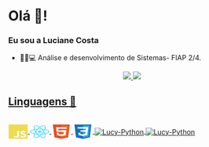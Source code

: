 # Olá 👋!  
### Eu sou a Luciane Costa

- 👩‍💻💻 Análise e desenvolvimento de Sistemas- FIAP 2/4.


<div align="center">
  <a href="">
  <img height="170em" src="https://github-readme-stats.vercel.app/api?username=LucianeC&show_icons=true&theme=dark&include_all_commits=true&count_private=true"/>
  <img height="170em" src="https://github-readme-stats.vercel.app/api/top-langs/?username=LucianeC&layout=compact&langs_count=7&theme=dark"/>
</div>
 
  ## Linguagens 🚀 
 <div style="display: inline_block"><br>
  <img align="center" alt="Lucy-Js" height="30" width="40" src="https://raw.githubusercontent.com/devicons/devicon/master/icons/javascript/javascript-plain.svg">
    <img align="center" alt="Lucy-React" height="30" width="40" src="https://raw.githubusercontent.com/devicons/devicon/master/icons/react/react-original.svg">
  <img align="center" alt="Lucy-HTML" height="30" width="40" src="https://raw.githubusercontent.com/devicons/devicon/master/icons/html5/html5-original.svg">
  <img align="center" alt="Lucy-CSS" height="30" width="40" src="https://raw.githubusercontent.com/devicons/devicon/master/icons/css3/css3-original.svg">
   <img align="center" alt="Lucy-Python" height="30" width="40" src="https://cdn.jsdelivr.net/gh/devicons/devicon/icons/python/python-original.svg">
    <img align="center" alt="Lucy-Python" height="30" width="40" 
      src="https://cdn.jsdelivr.net/gh/devicons/devicon/icons/java/java-original.svg"">
   
            
          

   
</div>
</div>
  
  ##
  
  
           
          

 
